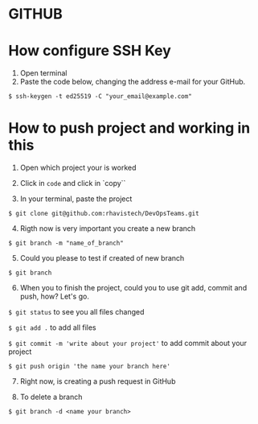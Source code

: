 # GITHUB

# How configure SSH Key
1. Open terminal
2. Paste the code below, changing the address e-mail for your GitHub.

`$ ssh-keygen -t ed25519 -C "your_email@example.com"`

# How to push project and working in this
1. Open which project your is worked

2. Click in `code` and click in `copy``

3. In your terminal, paste the project

`$ git clone git@github.com:rhavistech/DevOpsTeams.git`

4. Rigth now is very important you create a new branch

`$ git branch -m "name_of_branch"`

5. Could you please to test if created of new branch

`$ git branch`

6. When you to finish the project, could you to use git add, commit and push, how? Let's go.

`$ git status` to see you all files changed

`$ git add .` to add all files

`$ git commit -m 'write about your project'` to add commit about your project

`$ git push origin 'the name your branch here'`

7. Right now, is creating a push request in GitHub

8. To delete a branch

`$ git branch -d <name your branch>`
